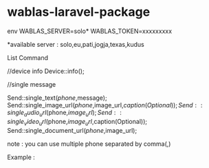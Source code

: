 # wablas-laravel-package


env
WABLAS_SERVER=solo*
WABLAS_TOKEN=xxxxxxxxx

*available server : solo,eu,pati,jogja,texas,kudus

List Command

//device info
Device::info();

//single message

Send::single_text($phone,$message);
Send::single_image_url($phone,$image_url,$caption(Optional));
Send::single_audio_url($phone,$image_url);
Send::single_video_url($phone,$image_url,$caption(Optional));
Send::single_document_url($phone,$image_url);

note : you can use multiple phone separated by comma(,)

Example :
<?php

use Silvanix/Wablas/Send;

$phone = '6281393961320,0812615271212,0845121212';
$message = 'hello';

Send::single_text($phone,$message);

//resend message
Send::again($id);




//multiple text

Send::multiple_text($data);
Send::muultple_image_url($data);
Send::multiple_audio_url($data);
Send::multiple_video_url($data);
Send::multiple_document_url($data);

